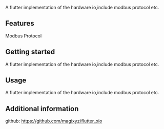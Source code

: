 <!--
This README describes the package. If you publish this package to pub.dev,
this README's contents appear on the landing page for your package.

For information about how to write a good package README, see the guide for
[writing package pages](https://dart.dev/guides/libraries/writing-package-pages).

For general information about developing packages, see the Dart guide for
[creating packages](https://dart.dev/guides/libraries/create-library-packages)
and the Flutter guide for
[developing packages and plugins](https://flutter.dev/developing-packages).
-->


A flutter implementation of the hardware io,include modbus protocol etc.

## Features

Modbus Protocol

## Getting started


A flutter implementation of the hardware io,include modbus protocol etc.

## Usage


A flutter implementation of the hardware io,include modbus protocol etc.

## Additional information


github: https://github.com/magixyz/flutter_xio
